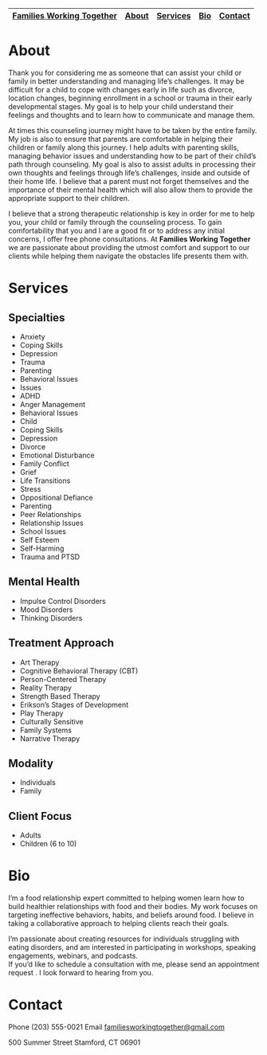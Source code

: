 [Families Working Together](https://familiesworkingtogether.github.io) | [About](#about) | [Services](#services) | [Bio](#bio) | [Contact](#contact)
---------------------------------------------------------------------- | --------------- | --------------------- | ----------- | -------------------

# About

Thank you for considering me as someone that can assist your child or family in better understanding and managing life’s challenges. It may be difficult for a child to cope with changes early in life such as divorce, location changes, beginning enrollment in a school or trauma in their early developmental stages. My goal is to help your child understand their feelings and thoughts and to learn how to communicate and manage them.

At times this counseling journey might have to be taken by the entire family. My job is also to ensure that parents are comfortable in helping their children or family along this journey. I help adults with parenting skills, managing behavior issues and understanding how to be part of their child’s path through counseling. My goal is also to assist adults in processing their own thoughts and feelings through life’s challenges, inside and outside of their home life. I believe that a parent must not forget themselves and the importance of their mental health which will also allow them to provide the appropriate support to their children.

I believe that a strong therapeutic relationship is key in order for me to help you, your child or family through the counseling process. To gain comfortability that you and I are a good fit or to address any initial concerns, I offer free phone consultations. At **Families Working Together** we are passionate about providing the utmost comfort and support to our clients while helping them navigate the obstacles life presents them with.

# Services

## Specialties
* Anxiety
* Coping Skills
* Depression
* Trauma
* Parenting
* Behavioral Issues
* Issues
* ADHD
* Anger Management
* Behavioral Issues
* Child 
* Coping Skills
* Depression
* Divorce
* Emotional Disturbance
* Family Conflict
* Grief
* Life Transitions
* Stress
* Oppositional Defiance
* Parenting
* Peer Relationships
* Relationship Issues
* School Issues
* Self Esteem
* Self-Harming
* Trauma and PTSD
 
## Mental Health
* Impulse Control Disorders
* Mood Disorders
* Thinking Disorders

## Treatment Approach
* Art Therapy
* Cognitive Behavioral Therapy (CBT)
* Person-Centered Therapy
* Reality Therapy
* Strength Based Therapy
* Erikson’s Stages of Development
* Play Therapy
* Culturally Sensitive
* Family Systems
* Narrative Therapy

## Modality
* Individuals
* Family
 
## Client Focus
* Adults
* Children (6 to 10)

# Bio

I’m a food relationship expert committed to helping women learn how to build healthier relationships with food and their bodies. My work focuses on targeting ineffective behaviors, habits, and beliefs around food. I believe in taking a collaborative approach to helping clients reach their goals. 

I’m passionate about creating resources for individuals struggling with eating disorders, and am interested in participating in workshops, speaking engagements, webinars, and podcasts.  
If you’d like to schedule a consultation with me, please send an appointment request . I look forward to hearing from you.

# Contact

Phone (203) 555-0021
Email familiesworkingtogether@gmail.com

500 Summer Street
Stamford, CT 06901
